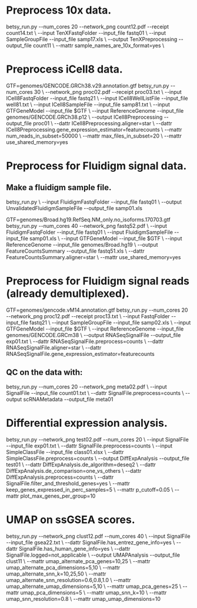 # Preprocess 10x data.
betsy_run.py --num_cores 20 --network_png count12.pdf --receipt count14.txt \\
    --input TenXFastqFolder --input_file fastq01 \\
    --input SampleGroupFile --input_file samp17.xls \\
    --output TenXPreprocessing --output_file count11 \\
    --mattr sample_names_are_10x_format=yes \\


# Preprocess iCell8 data.
GTF=genomes/GENCODE.GRCh38.v29.annotation.gtf
betsy_run.py --num_cores 30 \\
  --network_png proc02.pdf --receipt proc03.txt \\
  --input ICell8FastqFolder --input_file fastq21 \\
  --input ICell8WellListFile --input_file well81.txt \\
  --input ICell8SampleFile --input_file samp81.txt \\
  --input GTFGeneModel --input_file $GTF \\
  --input ReferenceGenome --input_file genomes/GENCODE.GRCh38.p12 \\
  --output ICell8Preprocessing --output_file proc01 \\
  --dattr ICell8Preprocessing.aligner=star \\
  --dattr ICell8Preprocessing.gene_expression_estimator=featurecounts \\
  --mattr num_reads_in_subset=50000 \\
  --mattr max_files_in_subset=20 \\
  --mattr use_shared_memory=yes


# Preprocess for Fluidigm signal data.
## Make a fluidigm sample file.
 betsy_run.py \\
   --input FluidigmFastqFolder --input_file fastq01 \\
   --output UnvalidatedFluidigmSampleFile --output_file samp01.xls


 GTF=genomes/Broad.hg19.RefSeq.NM_only.no_isoforms.170703.gtf
 betsy_run.py --num_cores 40 --network_png fastq52.pdf \\
   --input FluidigmFastqFolder --input_file fastq01 \\
   --input FluidigmSampleFile --input_file samp01.xls \\
   --input GTFGeneModel --input_file $GTF \\
   --input ReferenceGenome --input_file genomes/Broad.hg19 \\
   --output FeatureCountsSummary --output_file fastq51.xls \\
   --dattr FeatureCountsSummary.aligner=star \\
   --mattr use_shared_memory=yes


# Preprocess for Fluidigm signal reads (already demultiplexed).
 GTF=genomes/gencode.vM14.annotation.gtf
 betsy_run.py --num_cores 20 --network_png proc12.pdf --receipt proc13.txt \\
   --input FastqFolder --input_file fastq21 \\
   --input SampleGroupFile --input_file samp02.xls \\
   --input GTFGeneModel --input_file $GTF \\
   --input ReferenceGenome --input_file genomes/GENCODE.GRCm38 \\
   --output RNASeqSignalFile --output_file exp01.txt \\
   --dattr RNASeqSignalFile.preprocess=counts \\
   --dattr RNASeqSignalFile.aligner=star \\
   --dattr RNASeqSignalFile.gene_expression_estimator=featurecounts

## QC on the data with:
 betsy_run.py --num_cores 20 --network_png meta02.pdf \\
   --input SignalFile --input_file count01.txt \\
   --dattr SignalFile.preprocess=counts \\
   --output scRNAMetadata --output_file meta01



# Differential expression analysis.
betsy_run.py --network_png test02.pdf --num_cores 20 \\
  --input SignalFile --input_file exp01.txt \\
  --dattr SignalFile.preprocess=counts \\
  --input SimpleClassFile --input_file class01.xlsx \\
  --dattr SimpleClassFile.preprocess=counts \\
  --output DiffExpAnalysis --output_file test01 \\
  --dattr DiffExpAnalysis.de_algorithm=deseq2 \\
  --dattr DiffExpAnalysis.de_comparison=one_vs_others \\
  --dattr DiffExpAnalysis.preprocess=counts \\
  --dattr SignalFile.filter_and_threshold_genes=yes \\
  --mattr keep_genes_expressed_in_perc_samples=5 \\
  --mattr p_cutoff=0.05 \\
  --mattr plot_max_genes_per_group=10



# UMAP on ssGSEA scores.
betsy_run.py --network_png clust12.pdf --num_cores 40 \\
   --input SignalFile --input_file gsea22.txt \\
   --dattr SignalFile.has_entrez_gene_info=yes \\
   --dattr SignalFile.has_human_gene_info=yes \\
   --dattr SignalFile.logged=not_applicable \\
   --output UMAPAnalysis --output_file clust11 \\
   --mattr umap_alternate_pca_genes=10,25 \\
   --mattr umap_alternate_pca_dimensions=5,10 \\
   --mattr umap_alternate_snn_k=10,25,50 \\
   --mattr umap_alternate_snn_resolution=0.6,0.8,1.0 \\
   --mattr umap_alternate_umap_dimensions=5,10 \\
   --mattr umap_pca_genes=25 \\
   --mattr umap_pca_dimensions=5 \\
   --mattr umap_snn_k=10 \\
   --mattr umap_snn_resolution=0.8 \\
   --mattr umap_umap_dimensions=10

